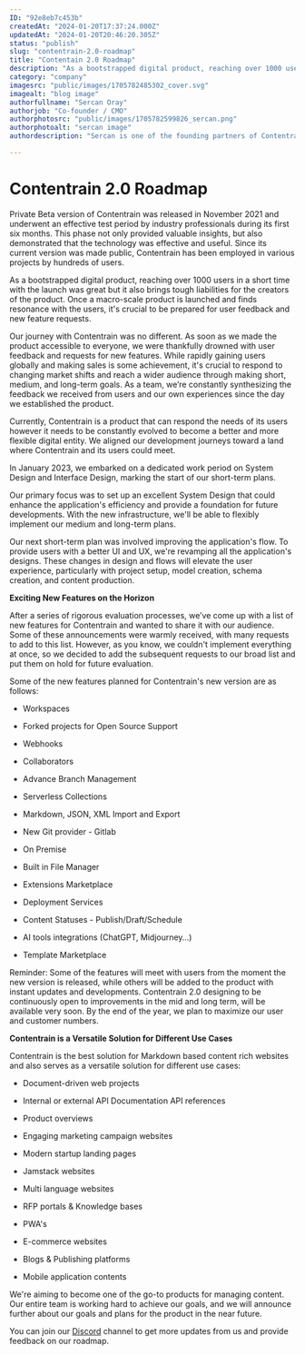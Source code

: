 ```yaml
---
ID: "92e8eb7c453b"
createdAt: "2024-01-20T17:37:24.000Z"
updatedAt: "2024-01-20T20:46:20.305Z"
status: "publish"
slug: "contentrain-2.0-roadmap"
title: "Contentain 2.0 Roadmap"
description: "As a bootstrapped digital product, reaching over 1000 users in a short time with the launch was great but it also brings tough liabilities for the creators of the product. Once a macro-scale product is launched and finds resonance with the users, it's crucial to be prepared for user feedback and new feature requests."
category: "company"
imagesrc: "public/images/1705782485302_cover.svg"
imagealt: "blog image"
authorfullname: "Sercan Oray"
authorjob: "Co-founder / CMO"
authorphotosrc: "public/images/1705782599826_sercan.png"
authorphotoalt: "sercan image"
authordescription: "Sercan is one of the founding partners of Contentrain. He also serves as Contentrain's CMO, working on both the creative and management sides of the company."

---
```

 
# Contentrain 2.0 Roadmap

Private Beta version of Contentrain was released in November 2021 and underwent an effective test period by industry professionals during its first six months. This phase not only provided valuable insights, but also demonstrated that the technology was effective and useful. Since its current version was made public, Contentrain has been employed in various projects by hundreds of users.

As a bootstrapped digital product, reaching over 1000 users in a short time with the launch was great but it also brings tough liabilities for the creators of the product. Once a macro-scale product is launched and finds resonance with the users, it's crucial to be prepared for user feedback and new feature requests.

Our journey with Contentrain was no different. As soon as we made the product accessible to everyone, we were thankfully drowned with user feedback and requests for new features. While rapidly gaining users globally and making sales is some achievement, it's crucial to respond to changing market shifts and reach a wider audience through making short, medium, and long-term goals. As a team, we’re constantly synthesizing the feedback we received from users and our own experiences since the day we established the product.

Currently, Contentrain is a product that can respond the needs of its users however it needs to be constantly evolved to become a better and more flexible digital entity. We aligned our development journeys toward a land where Contentrain and its users could meet.

In January 2023, we embarked on a dedicated work period on System Design and Interface Design, marking the start of our short-term plans.

Our primary focus was to set up an excellent System Design that could enhance the application's efficiency and provide a foundation for future developments. With the new infrastructure, we'll be able to flexibly implement our medium and long-term plans.

Our next short-term plan was involved improving the application's flow. To provide users with a better UI and UX, we're revamping all the application's designs. These changes in design and flows will elevate the user experience, particularly with project setup, model creation, schema creation, and content production.

**Exciting New Features on the Horizon**

After a series of rigorous evaluation processes, we’ve come up with a list of new features for Contentrain and wanted to share it with our audience. Some of these announcements were warmly received, with many requests to add to this list. However, as you know, we couldn't implement everything at once, so we decided to add the subsequent requests to our broad list and put them on hold for future evaluation.

Some of the new features planned for Contentrain's new version are as follows:

* Workspaces

* Forked projects for Open Source Support

* Webhooks

* Collaborators

* Advance Branch Management

* Serverless Collections

* Markdown, JSON, XML Import and Export

* New Git provider - Gitlab

* On Premise

* Built in File Manager

* Extensions Marketplace

* Deployment Services

* Content Statuses - Publish/Draft/Schedule

* AI tools integrations (ChatGPT, Midjourney…)

* Template Marketplace

Reminder: Some of the features will meet with users from the moment the new version is released, while others will be added to the product with instant updates and developments. Contentrain 2.0 designing to be continuously open to improvements in the mid and long term, will be available very soon. By the end of the year, we plan to maximize our user and customer numbers.

**Contentrain is a Versatile Solution for Different Use Cases**

Contentrain is the best solution for Markdown based content rich websites and also serves as a versatile solution for different use cases:

* Document-driven web projects

* Internal or external API Documentation API references

* Product overviews

* Engaging marketing campaign websites

* Modern startup landing pages

* Jamstack websites

* Multi language websites

* RFP portals & Knowledge bases

* PWA's

* E-commerce websites

* Blogs & Publishing platforms

* Mobile application contents

We're aiming to become one of the go-to products for managing content. Our entire team is working hard to achieve our goals, and we will announce further about our goals and plans for the product in the near future.

You can join our [Discord](https://discord.gg/vsASgxXX) channel to get more updates from us and provide feedback on our roadmap.
